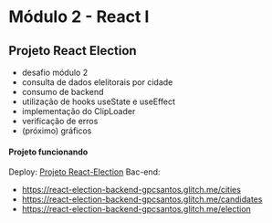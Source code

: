 # Módulo 2 - React I

## Projeto React Election

- desafio módulo 2
- consulta de dados elelitorais por cidade
- consumo de backend
- utilização de hooks useState e useEffect
- implementação do ClipLoader
- verificação de erros
- (próximo) gráficos

#### Projeto funcionando

Deploy: [Projeto React-Election](https://react-election-gpcsantos.netlify.app)
Bac-end:

- <https://react-election-backend-gpcsantos.glitch.me/cities>
- <https://react-election-backend-gpcsantos.glitch.me/candidates>
- <https://react-election-backend-gpcsantos.glitch.me/election>
